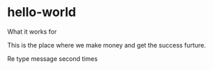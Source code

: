 # hello-world
What it works for 

This is the place where we make money and get the success furture.

Re type message second times
